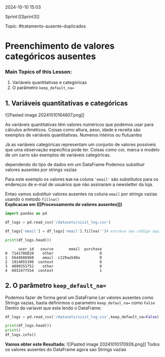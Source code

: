 
2024-10-10 15:03

Sprint:[[Sprint3]]

Topic: #tratamento-ausente-duplicados 


# **Preenchimento de valores categóricos ausentes**
### Main Topics of this Lesson:
1. Variáveis quantitativas e categóricas
2. O parâmetro `keep_default_na=`


## **1. Variáveis quantitativas e categóricas**

![[Pasted image 20241010164807.png]]

As variáveis quantitativas têm valores numéricos que podemos usar para cálculos aritméticos. Coisas como altura, peso, idade e receita são exemplos de variáveis quantitativas. Numeros inteiros ou flutuantes

Já as variáveis categóricas representam um conjunto de valores possíveis que uma observação específica pode ter. Coisas como cor, marca e modelo de um carro são exemplos de variáveis categóricas.

dependendo do tipo de dados em um DataFrame Podemos substituir valores ausentes por strings vazias

Para este exemplo os valores `NaN` na coluna `'email'` são substitutos para os endereços de e-mail de usuários que não assinaram a newsletter da loja.

Entao vamos substituir valores ausentes na coluna `email` por strings vazias usando o metodo `fillna()`  
**Explicacao em ([[Processamento de valores ausentes]])**

```python
import pandas as pd

df_logs = pd.read_csv('/datasets/visit_log.csv')

df_logs['email'] = df_logs['email'].fillna('')# escreva seu código aqui

print(df_logs.head())
```

```
      user_id   source       email  purchase
0  7141786820    other                     0
1  5644686960    email  c129aa540a         0
2  1914055396  context                     0
3  4099355752    other                     0
4  6032477554  context                     1
```


## **2. O parâmetro `keep_default_na=`**

Podemos fazer de forma geral um DataFrame Ler valores ausentes como Strings vazias, basta definirmos o parametro `keep_defaul_na=` como `False` Dentro da variavel que esta lendo o DataFrame:

```python
df_logs = pd.read_csv('/datasets/visit_log.csv',keep_default_na=False)

print(df_logs.head()) 
print() 
df_logs.info()
```

**Vamos obter este Resultado:**
![[Pasted image 20241010170926.png]]
Todos os valores ausentes do DataFrame agora sao Strings vazias




































